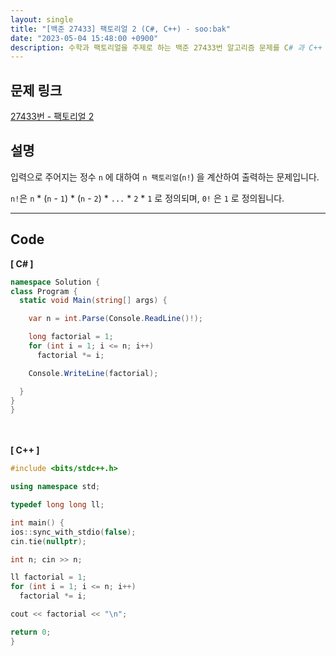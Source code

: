 ```yaml
---
layout: single
title: "[백준 27433] 팩토리얼 2 (C#, C++) - soo:bak"
date: "2023-05-04 15:48:00 +0900"
description: 수학과 팩토리얼을 주제로 하는 백준 27433번 알고리즘 문제를 C# 과 C++ 로 풀이 및 해설
---
```


## 문제 링크
  [27433번 - 팩토리얼 2](https://www.acmicpc.net/problem/27433)

## 설명
입력으로 주어지는 정수 `n` 에 대하여 `n 팩토리얼`(`n!`) 을 계산하여 출력하는 문제입니다.<br>

`n!`은 `n` * (`n` - `1`) * (`n` - `2`)  * `...` * `2` * `1` 로 정의되며, `0!` 은 `1` 로 정의됩니다. <br>

- - -

## Code
<b>[ C# ] </b>
<br>

  ```c#
namespace Solution {
  class Program {
    static void Main(string[] args) {

      var n = int.Parse(Console.ReadLine()!);

      long factorial = 1;
      for (int i = 1; i <= n; i++)
        factorial *= i;

      Console.WriteLine(factorial);

    }
  }
}
  ```
<br><br>
<b>[ C++ ] </b>
<br>

  ```c++
#include <bits/stdc++.h>

using namespace std;

typedef long long ll;

int main() {
  ios::sync_with_stdio(false);
  cin.tie(nullptr);

  int n; cin >> n;

  ll factorial = 1;
  for (int i = 1; i <= n; i++)
    factorial *= i;

  cout << factorial << "\n";

  return 0;
}
  ```
